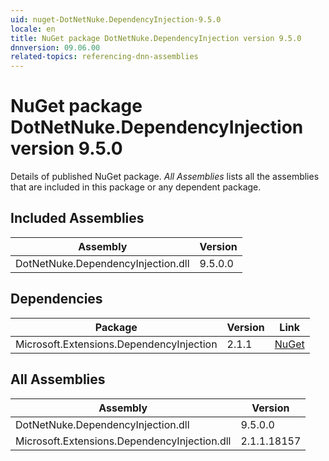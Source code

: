 ```yaml
---
uid: nuget-DotNetNuke.DependencyInjection-9.5.0
locale: en
title: NuGet package DotNetNuke.DependencyInjection version 9.5.0
dnnversion: 09.06.00
related-topics: referencing-dnn-assemblies
---
```


# NuGet package DotNetNuke.DependencyInjection version 9.5.0
Details of published NuGet package.
*All Assemblies* lists all the assemblies that are included in this package or any dependent package.

## Included Assemblies

|Assembly|Version|
|---|---|
|DotNetNuke.DependencyInjection.dll|9.5.0.0|

## Dependencies

|Package|Version|Link|
|---|---|---|
|Microsoft.Extensions.DependencyInjection|2.1.1|[NuGet](https://www.nuget.org/packages/Microsoft.Extensions.DependencyInjection/2.1.1)|

## All Assemblies

|Assembly|Version|
|---|---|
|DotNetNuke.DependencyInjection.dll|9.5.0.0|
|Microsoft.Extensions.DependencyInjection.dll|2.1.1.18157|

